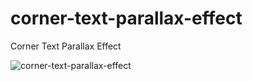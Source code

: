 # corner-text-parallax-effect
Corner Text Parallax Effect


![corner-text-parallax-effect](https://user-images.githubusercontent.com/55443459/163470746-af7ac5da-b0db-4ae4-8291-38290382c5c7.png)
